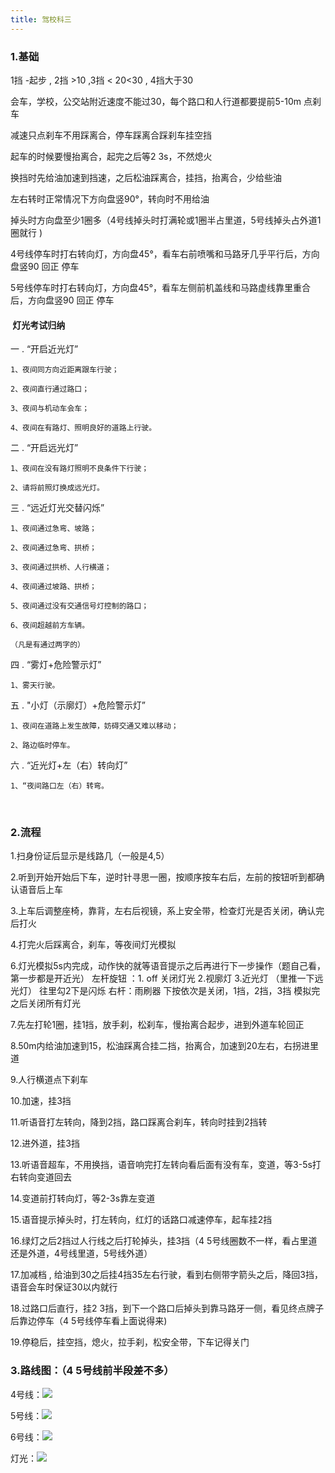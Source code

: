 ```yaml
---
title: 驾校科三
---
```

### 1.基础

1挡 -起步 , 2挡 >10 ,3挡 < 20<30 , 4挡大于30

会车，学校，公交站附近速度不能过30，每个路口和人行道都要提前5-10m 点刹车

减速只点刹车不用踩离合，停车踩离合踩刹车挂空挡

起车的时候要慢抬离合，起完之后等2 3s，不然熄火

换挡时先给油加速到挡速，之后松油踩离合，挂挡，抬离合，少给些油

左右转时正常情况下方向盘竖90°，转向时不用给油

掉头时方向盘至少1圈多（4号线掉头时打满轮或1圈半占里道，5号线掉头占外道1圈就行 )

4号线停车时打右转向灯，方向盘45°，看车右前喷嘴和马路牙几乎平行后，方向盘竖90 回正 停车

5号线停车时打右转向灯，方向盘45°，看车左侧前机盖线和马路虚线靠里重合后，方向盘竖90 回正 停车

####  **灯光考试归纳**

一 . “开启近光灯”

	1、夜间同方向近距离跟车行驶；

	2、夜间直行通过路口；

	3、夜间与机动车会车；

	4、夜间在有路灯、照明良好的道路上行驶。

二 . “开启远光灯”

	1、夜间在没有路灯照明不良条件下行驶；

	2、请将前照灯换成远光灯。

三 . “远近灯光交替闪烁”

	1、夜间通过急弯、坡路；

	2、夜间通过急弯、拱桥；

	3、夜间通过拱桥、人行横道；

	4、夜间通过坡路、拱桥；

	5、夜间通过没有交通信号灯控制的路口；

	6、夜间超越前方车辆。

	（凡是有通过两字的）

四 . “雾灯+危险警示灯”

	1、雾天行驶。

五 . "小灯（示廓灯）+危险警示灯”

	1、夜间在道路上发生故障，妨碍交通又难以移动；

	2、路边临时停车。

六 . “近光灯+左（右）转向灯”

	1、“夜间路口左（右）转弯。
   
### 2.流程
1.扫身份证后显示是线路几（一般是4,5）

2.听到开始开始后下车，逆时针寻思一圈，按顺序按车右后，左前的按钮听到都确认语音后上车

3.上车后调整座椅，靠背，左右后视镜，系上安全带，检查灯光是否关闭，确认完后打火

4.打完火后踩离合，刹车，等夜间灯光模拟

6.灯光模拟5s内完成，动作快的就等语音提示之后再进行下一步操作（题自己看，第一步都是开近光）
	左杆旋钮 ：1. off 关闭灯光  2.视廓灯  3.近光灯 （里推一下远光灯） 往里勾2下是闪烁
	右杆：雨刷器 下按依次是关闭，1挡，2挡，3挡 
模拟完之后关闭所有灯光
	
7.先左打轮1圈，挂1挡，放手刹，松刹车，慢抬离合起步，进到外道车轮回正

8.50m内给油加速到15，松油踩离合挂二挡，抬离合，加速到20左右，右拐进里道

9.人行横道点下刹车

10.加速，挂3挡

11.听语音打左转向，降到2挡，路口踩离合刹车，转向时挂到2挡转

12.进外道，挂3挡

13.听语音超车，不用换挡，语音响完打左转向看后面有没有车，变道，等3-5s打右转向变道回去

14.变道前打转向灯，等2-3s靠左变道

15.语音提示掉头时，打左转向，红灯的话路口减速停车，起车挂2挡

16.绿灯之后2挡过人行线之后打轮掉头，挂3挡（4 5号线圈数不一样，看占里道还是外道，4号线里道，5号线外道）

17.加减档 , 给油到30之后挂4挡35左右行驶，看到右侧带字箭头之后，降回3挡，语音会车时保证30以内就行

18.过路口后直行，挂2 3挡，到下一个路口后掉头到靠马路牙一侧，看见终点牌子后靠边停车（4 5号线停车看上面说得来)

19.停稳后，挂空挡，熄火，拉手刹，松安全带，下车记得关门


### 3.路线图：（4 5号线前半段差不多）

4号线：![](https://raw.githubusercontent.com/chenjiaxu1030/chenjiaxu1030.github.io/source/themes/butterfly/source/img/1663404670000.jpg)

5号线：![](https://raw.githubusercontent.com/chenjiaxu1030/chenjiaxu1030.github.io/source/themes/butterfly/source/img/1663404678000.jpg)

6号线：![](https://raw.githubusercontent.com/chenjiaxu1030/chenjiaxu1030.github.io/source/themes/butterfly/source/img/1663404687000.jpg)

灯光：![](https://raw.githubusercontent.com/chenjiaxu1030/chenjiaxu1030.github.io/source/themes/butterfly/source/img/1663404696000.jpg)

